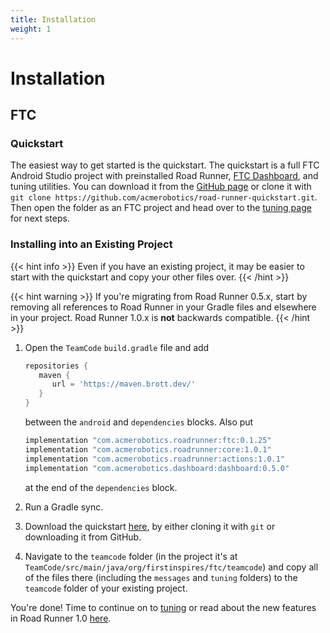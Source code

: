 ```yaml
---
title: Installation
weight: 1
---
```


# Installation

## FTC

### Quickstart

The easiest way to get started is the quickstart. The quickstart
is a full FTC Android Studio project with preinstalled Road Runner,
[FTC Dashboard](https://github.com/acmerobotics/ftc-dashboard), and tuning utilities. You
can download it from the [GitHub page](https://github.com/acmerobotics/road-runner-quickstart)
or clone it with `git clone https://github.com/acmerobotics/road-runner-quickstart.git`.
Then open the folder as an FTC project and head over to the [tuning page](../tuning) for next steps.

<!-- ## Standalone Library

1. Open `build.dependencies.gradle` and add `maven { url = 'https://maven.brott.dev/' }` to the end of the `repositories` block.
1. Open `TeamCode/build.gradle`. Add the following lines at the end of the
   `dependencies` block.

   ```groovy
   implementation 'com.acmerobotics.roadrunner:core:1.0.0'
   implementation 'com.acmerobotics.roadrunner:actions:1.0.0'
   ```

1. Sync the project \(Android Studio should prompt you to do this\). -->

### Installing into an Existing Project

{{< hint info >}}
Even if you have an existing project, it may be easier to start with the
quickstart and copy your other files over.
{{< /hint >}}

{{< hint warning >}}
If you're migrating from Road Runner 0.5.x, start by removing all references to
Road Runner in your Gradle files and elsewhere in your project. Road Runner 1.0.x
is **not** backwards compatible.
{{< /hint >}}

1. Open the `TeamCode` `build.gradle` file and add
   ```groovy
   repositories {
      maven {
         url = 'https://maven.brott.dev/'
      }
   }
   ```
   between the `android` and `dependencies` blocks. Also put
   ```groovy
   implementation "com.acmerobotics.roadrunner:ftc:0.1.25"
   implementation "com.acmerobotics.roadrunner:core:1.0.1"
   implementation "com.acmerobotics.roadrunner:actions:1.0.1"
   implementation "com.acmerobotics.dashboard:dashboard:0.5.0"
   ```
   at the end of the `dependencies` block.

1. Run a Gradle sync.
1. Download the quickstart
   [here](https://github.com/acmerobotics/road-runner-quickstart), by either
   cloning it with `git` or downloading it from GitHub.
1. Navigate to the `teamcode` folder (in the project it's at
   `TeamCode/src/main/java/org/firstinspires/ftc/teamcode`) and copy all of the
   files there (including the `messages` and `tuning` folders) to the `teamcode`
   folder of your existing project.

You're done! Time to continue on to [tuning](../tuning) or read about the new
features in Road Runner 1.0 [here](../new-features).
